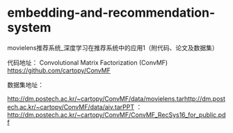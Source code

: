 # embedding-and-recommendation-system
movielens推荐系统_深度学习在推荐系统中的应用1（附代码、论文及数据集）

代码地址：
Convolutional Matrix Factorization (ConvMF)
https://github.com/cartopy/ConvMF

数据集地址：

http://dm.postech.ac.kr/~cartopy/ConvMF/data/movielens.tarhttp://dm.postech.ac.kr/~cartopy/ConvMF/data/aiv.tarPPT ：http://dm.postech.ac.kr/~cartopy/ConvMF/ConvMF_RecSys16_for_public.pdf
